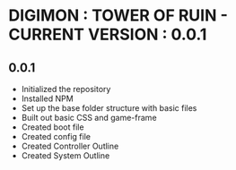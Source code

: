 # DIGIMON : TOWER OF RUIN - CURRENT VERSION : 0.0.1

## 0.0.1
* Initialized the repository
* Installed NPM
* Set up the base folder structure with basic files
* Built out basic CSS and game-frame
* Created boot file
* Created config file
* Created Controller Outline
* Created System Outline